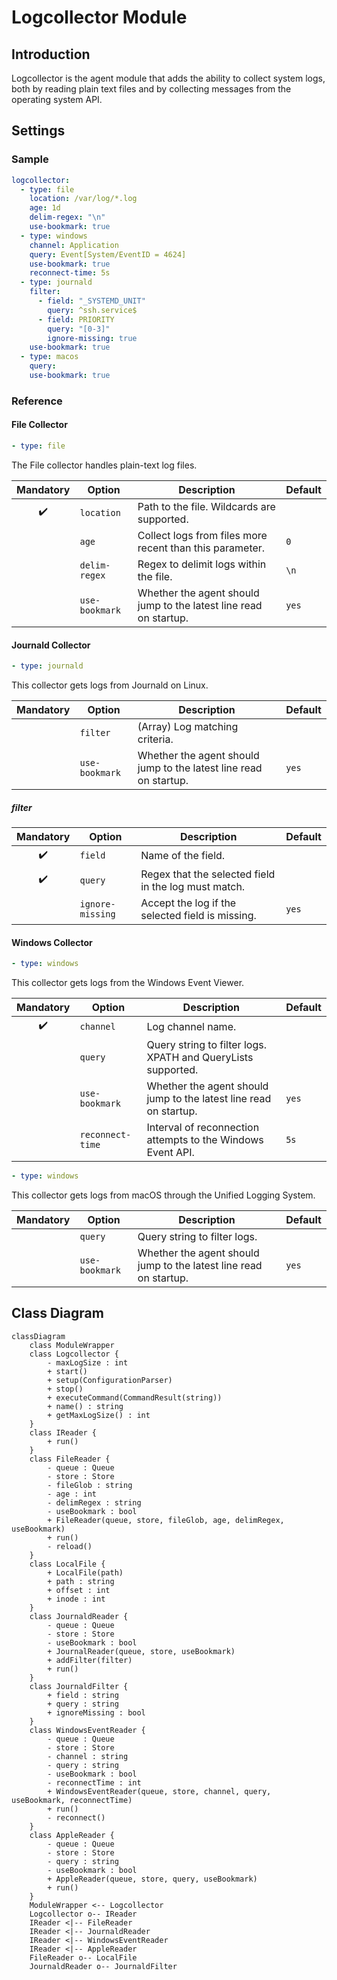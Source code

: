 # Logcollector Module

## Introduction

Logcollector is the agent module that adds the ability to collect system logs,
both by reading plain text files and by collecting messages from the operating
system API.

## Settings

### Sample

```yaml
logcollector:
  - type: file
    location: /var/log/*.log
    age: 1d
    delim-regex: "\n"
    use-bookmark: true
  - type: windows
    channel: Application
    query: Event[System/EventID = 4624]
    use-bookmark: true
    reconnect-time: 5s
  - type: journald
    filter:
      - field: "_SYSTEMD_UNIT"
        query: ^ssh.service$
      - field: PRIORITY
        query: "[0-3]"
        ignore-missing: true
    use-bookmark: true
  - type: macos
    query:
    use-bookmark: true
```

### Reference

#### File Collector

```yaml
- type: file
```

The File collector handles plain-text log files.

|Mandatory|Option|Description|Default|
|:-:|--|--|--|
|✔️|`location`|Path to the file. Wildcards are supported.||
||`age`|Collect logs from files more recent than this parameter.|`0`|
||`delim-regex`|Regex to delimit logs within the file.|`\n`|
||`use-bookmark`|Whether the agent should jump to the latest line read on startup.|`yes`|

#### Journald Collector

```yaml
- type: journald
```

This collector gets logs from Journald on Linux.

|Mandatory|Option|Description|Default|
|:-:|--|--|--|
||`filter`|(Array) Log matching criteria.||
||`use-bookmark`|Whether the agent should jump to the latest line read on startup.|`yes`|

##### filter

|Mandatory|Option|Description|Default|
|:-:|--|--|--|
|✔️|`field`|Name of the field.||
|✔️|`query`|Regex that the selected field in the log must match.||
||`ignore-missing`|Accept the log if the selected field is missing.|`yes`|

#### Windows Collector

```yaml
- type: windows
```

This collector gets logs from the Windows Event Viewer.

|Mandatory|Option|Description|Default|
|:-:|--|--|--|
|✔️|`channel`|Log channel name.||
||`query`|Query string to filter logs. XPATH and QueryLists supported.|
||`use-bookmark`|Whether the agent should jump to the latest line read on startup.|`yes`|
||`reconnect-time`|Interval of reconnection attempts to the Windows Event API.|`5s`|

```yaml
- type: windows
```

This collector gets logs from macOS through the Unified Logging System.

|Mandatory|Option|Description|Default|
|:-:|--|--|--|
||`query`|Query string to filter logs.|
||`use-bookmark`|Whether the agent should jump to the latest line read on startup.|`yes`|

## Class Diagram

```mermaid
classDiagram
    class ModuleWrapper
    class Logcollector {
        - maxLogSize : int
        + start()
        + setup(ConfigurationParser)
        + stop()
        + executeCommand(CommandResult(string))
        + name() : string
        + getMaxLogSize() : int
    }
    class IReader {
        + run()
    }
    class FileReader {
        - queue : Queue
        - store : Store
        - fileGlob : string
        - age : int
        - delimRegex : string
        - useBookmark : bool
        + FileReader(queue, store, fileGlob, age, delimRegex, useBookmark)
        + run()
        - reload()
    }
    class LocalFile {
        + LocalFile(path)
        + path : string
        + offset : int
        + inode : int
    }
    class JournaldReader {
        - queue : Queue
        - store : Store
        - useBookmark : bool
        + JournalReader(queue, store, useBookmark)
        + addFilter(filter)
        + run()
    }
    class JournaldFilter {
        + field : string
        + query : string
        + ignoreMissing : bool
    }
    class WindowsEventReader {
        - queue : Queue
        - store : Store
        - channel : string
        - query : string
        - useBookmark : bool
        - reconnectTime : int
        + WindowsEventReader(queue, store, channel, query, useBookmark, reconnectTime)
        + run()
        - reconnect()
    }
    class AppleReader {
        - queue : Queue
        - store : Store
        - query : string
        - useBookmark : bool
        + AppleReader(queue, store, query, useBookmark)
        + run()
    }
    ModuleWrapper <-- Logcollector
    Logcollector o-- IReader
    IReader <|-- FileReader
    IReader <|-- JournaldReader
    IReader <|-- WindowsEventReader
    IReader <|-- AppleReader
    FileReader o-- LocalFile
    JournaldReader o-- JournaldFilter
```
